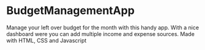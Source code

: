 # BudgetManagementApp
Manage your left over budget for the month with this handy app. 
With a nice dashboard were you can add multiple income and expense sources. 
Made with HTML, CSS and Javascript
